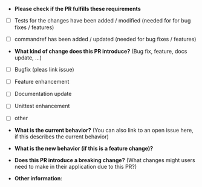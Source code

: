 * **Please check if the PR fulfills these requirements**
<!-- Please do not remove these checkboxes. Check them if you have done the action behind this point -->
- [ ] Tests for the changes have been added / modified (needed for for bug fixes / features)
- [ ] commandref has been added / updated (needed for bug fixes / features)


<!--Please specify if this is a bugfix, feature or update of docs  -->
* **What kind of change does this PR introduce?** (Bug fix, feature, docs update, ...)
- [ ] Bugfix (pleas link issue)
- [ ] Feature enhancement
- [ ] Documentation update
- [ ] Unittest enhancement
- [ ] other


* **What is the current behavior?** 
(You can also link to an open issue here, if this describes the current behavior)


* **What is the new behavior (if this is a feature change)?**



* **Does this PR introduce a breaking change?** (What changes might users need to make in their application due to this PR?)



* **Other information**:
